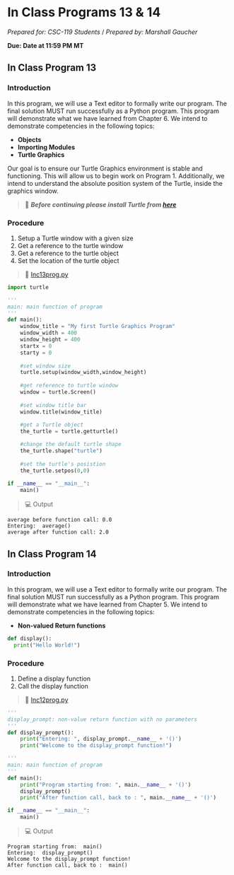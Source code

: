 # In Class Programs 13 & 14
_Prepared for: CSC-119 Students_ /
_Prepared by: Marshall Gaucher_

**Due: Date at 11:59 PM MT**

## In Class Program 13 
### Introduction
In this program, we will use a Text editor to formally write our program.
The final solution MUST run successfully as a Python program. This program will demonstrate what we have learned from Chapter 6. We intend to demonstrate competencies in the following topics:


* **Objects**
* **Importing Modules**
* **Turtle Graphics**

Our goal is to ensure our Turtle Graphics environment is stable and functioning. This will allow us to begin work on Program 1. Additionally, we intend to understand the absolute position system of the Turtle, inside the graphics window.

> :turtle: **_Before continuing please install Turtle from [here](http://pythonturtle.org/)_** 

### Procedure
1. Setup a Turtle window with a given size
2. Get a reference to the turtle window
3. Get a reference to the turtle object
4. Set the location of the turtle object

> :page_facing_up: [Inc13prog.py](https://github.com/m-gaucher/ACC_Dev/blob/master/CSC-119/docs/In-Class%20Programs%2013%20-%2014/Inc13prog.py)
```python
import turtle

'''
main: main function of program
'''
def main():
    window_title = "My first Turtle Graphics Program"
    window_width = 400
    window_height = 400
    startx = 0
    starty = 0
    
    #set window size
    turtle.setup(window_width,window_height)
    
    #get reference to turtle window 
    window = turtle.Screen()
    
    #set window title bar
    window.title(window_title)
    
    #get a Turtle object
    the_turtle = turtle.getturtle()

    #change the default turtle shape
    the_turtle.shape("turtle")
    
    #set the turtle's posistion
    the_turtle.setpos(0,0)
    
if __name__ == "__main__":
    main()
```
> :computer: Output
```
average before function call: 0.0
Entering:  average()
average after function call: 2.0
```
## In Class Program 14
### Introduction
In this program, we will use a Text editor to formally write our program. The final solution MUST run successfully as a Python program. This program will demonstrate what we have learned from Chapter 5. We intend to demonstrate competencies in the following topics:

* **Non-valued Return functions**
```python
def display():
  print("Hello World!")
```

### Procedure
1. Define a display function
2. Call the display function

> :page_facing_up: [Inc12prog.py](https://github.com/m-gaucher/ACC_Dev/blob/master/CSC-119/docs/In-Class%20Program%2011%20-%2012/Inc12prog.py)
```python
'''
display_prompt: non-value return function with no parameters
'''
def display_prompt():
    print("Entering: ", display_prompt.__name__ + '()')
    print("Welcome to the display_prompt function!")

'''
main: main function of program
'''
def main():
    print("Program starting from: ", main.__name__ + '()')
    display_prompt()
    print("After function call, back to : ", main.__name__ + '()')

if __name__ == "__main__":
    main()
```
> :computer: Output
```
Program starting from:  main()
Entering:  display_prompt()
Welcome to the display_prompt function!
After function call, back to :  main()
```

